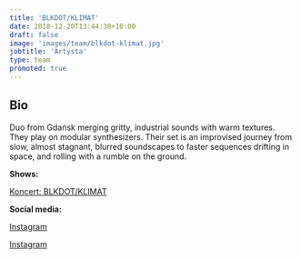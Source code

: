```yaml
---
title: 'BLKDOT/KLIMAT'
date: 2018-12-20T13:44:30+10:00
draft: false
image: 'images/team/blkdot-klimat.jpg'
jobtitle: 'Artysta'
type: team
promoted: true
---
```


## Bio

Duo from Gdańsk merging gritty, industrial sounds with warm textures. They play on modular synthesizers. Their set is an improvised journey from slow, almost stagnant, blurred soundscapes to faster sequences drifting in space, and rolling with a rumble on the ground.

**Shows:**

[Koncert: BLKDOT/KLIMAT](/pokazy/blkdot-klimat)

**Social media:**

[Instagram](https://www.instagram.com/klimat.wav/)

[Instagram](https://www.instagram.com/blkdottt/)